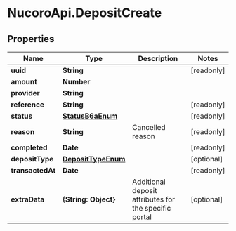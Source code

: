 # NucoroApi.DepositCreate

## Properties

Name | Type | Description | Notes
------------ | ------------- | ------------- | -------------
**uuid** | **String** |  | [readonly] 
**amount** | **Number** |  | 
**provider** | **String** |  | 
**reference** | **String** |  | [readonly] 
**status** | [**StatusB6aEnum**](StatusB6aEnum.md) |  | [readonly] 
**reason** | **String** | Cancelled reason | [readonly] 
**completed** | **Date** |  | [readonly] 
**depositType** | [**DepositTypeEnum**](DepositTypeEnum.md) |  | [optional] 
**transactedAt** | **Date** |  | [readonly] 
**extraData** | **{String: Object}** | Additional deposit attributes for the specific portal | [optional] 


